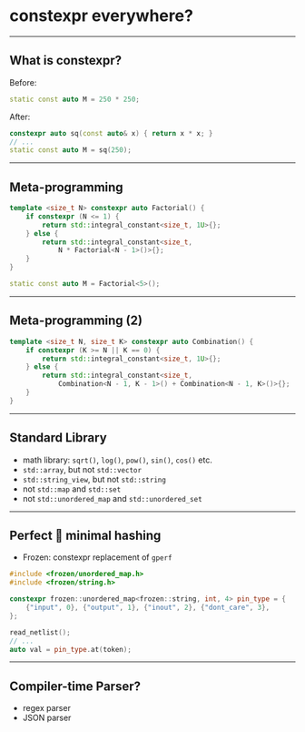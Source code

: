 # constexpr everywhere?

---

## What is constexpr?

Before:

```cpp
static const auto M = 250 * 250;
```

After:

```cpp
constexpr auto sq(const auto& x) { return x * x; }
// ...
static const auto M = sq(250);
```

---

## Meta-programming

```cpp
template <size_t N> constexpr auto Factorial() {
    if constexpr (N <= 1) {
        return std::integral_constant<size_t, 1U>{};
    } else {
        return std::integral_constant<size_t,
            N * Factorial<N - 1>()>{};
    }
}

static const auto M = Factorial<5>();
```

---

## Meta-programming (2)

```cpp
template <size_t N, size_t K> constexpr auto Combination() {
    if constexpr (K >= N || K == 0) {
        return std::integral_constant<size_t, 1U>{};
    } else {
        return std::integral_constant<size_t,
            Combination<N - 1, K - 1>() + Combination<N - 1, K>()>{};
    }
}
```

---

## Standard Library

- math library: `sqrt()`, `log()`, `pow()`, `sin()`, `cos()` etc.
- `std::array`, but not `std::vector`
- `std::string_view`, but not `std::string`
- not `std::map` and `std::set`
- not `std::unordered_map` and `std::unordered_set`

---

## Perfect 💯 minimal hashing

- Frozen: constexpr replacement of `gperf`

```cpp
#include <frozen/unordered_map.h>
#include <frozen/string.h>

constexpr frozen::unordered_map<frozen::string, int, 4> pin_type = {
    {"input", 0}, {"output", 1}, {"inout", 2}, {"dont_care", 3},
};

read_netlist();
// ...
auto val = pin_type.at(token);
```

---

## Compiler-time Parser?

- regex parser
- JSON parser
